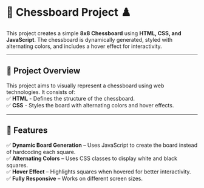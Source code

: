# 🏁 Chessboard Project ♟️  

This project creates a simple **8x8 Chessboard** using **HTML, CSS, and JavaScript**. The chessboard is dynamically generated, styled with alternating colors, and includes a hover effect for interactivity.

---

## 📌 Project Overview  
This project aims to visually represent a chessboard using web technologies. It consists of:  
✅ **HTML** - Defines the structure of the chessboard.  
✅ **CSS** - Styles the board with alternating colors and hover effects.  

---

## 🚀 Features  
✅ **Dynamic Board Generation** – Uses JavaScript to create the board instead of hardcoding each square.  
✅ **Alternating Colors** – Uses CSS classes to display white and black squares.  
✅ **Hover Effect** – Highlights squares when hovered for better interactivity.  
✅ **Fully Responsive** – Works on different screen sizes.  



